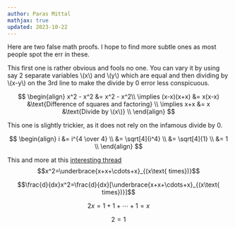 ```yaml
---
author: Paras Mittal
mathjax: true
updated: 2023-10-22
---
```


Here are two false math proofs. I hope to find more subtle ones as most people spot the err in these.

This first one is rather obvious and fools no one. You can vary it by using say 2 separate variables \\(x\\) and \\(y\\) which are equal and then dividing by \\(x-y\\) on the 3rd line to make the divide by 0 error less conspicuous.

$$
\begin{align}
x^2 - x^2 &= x^2 - x^2\\
\implies (x-x)(x+x) &= x(x-x) &\text{Difference of squares and factoring} \\
\implies x+x &= x &\text{Divide by \(x\)} \\
\end{align}
$$

This one is slightly trickier, as it does not rely on the infamous divide by 0.

$$
\begin{align}
i &= i^{4 \over 4} \\
&= \sqrt[4]{i^4} \\
&= \sqrt[4]{1} \\
&= 1 \\
\end{align}
$$

This and more at this [interesting thread](https://math.stackexchange.com/q/348198)
$$x^2=\underbrace{x+x+\cdots+x}_{(x\text{ times})}$$

$$\frac{d}{dx}x^2=\frac{d}{dx}[\underbrace{x+x+\cdots+x}_{(x\text{ times})}]$$

$$2x=1+1+\cdots+1=x$$

$$2=1$$
